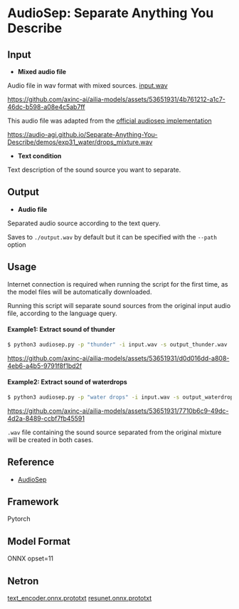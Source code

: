# AudioSep: Separate Anything You Describe

## Input

* **Mixed audio file**

Audio file in wav format with mixed sources. [input.wav](./input.wav)

https://github.com/axinc-ai/ailia-models/assets/53651931/4b761212-a1c7-46dc-b598-a08e4c5ab7ff

This audio file was adapted from the [official audiosep implementation](https://github.com/Audio-AGI/AudioSep)

https://audio-agi.github.io/Separate-Anything-You-Describe/demos/exp31_water/drops_mixture.wav

* **Text condition**

Text description of the sound source you want to separate.

## Output

* **Audio file**

Separated audio source according to the text query.

Saves to ```./output.wav``` by default but it can be specified with the ```--path``` option 

## Usage
Internet connection is required when running the script for the first time, as the model files will be automatically downloaded.

Running this script will separate sound sources from the original input audio file, according to the language query.

#### Example1: Extract sound of thunder
```bash
$ python3 audiosep.py -p "thunder" -i input.wav -s output_thunder.wav
```
https://github.com/axinc-ai/ailia-models/assets/53651931/d0d016dd-a808-4eb6-a4b5-9791f8f1bd2f

#### Example2: Extract sound of waterdrops
```bash
$ python3 audiosep.py -p "water drops" -i input.wav -s output_waterdrops.wav
```
https://github.com/axinc-ai/ailia-models/assets/53651931/7710b6c9-49dc-4d2a-8489-ccbf7fb45591

```.wav``` file containing the sound source separated from the original mixture will be created in both cases.

## Reference

* [AudioSep](https://github.com/Audio-AGI/AudioSep)

## Framework

Pytorch






## Model Format

ONNX opset=11

## Netron

[text_encoder.onnx.prototxt]()
[resunet.onnx.prototxt]()



